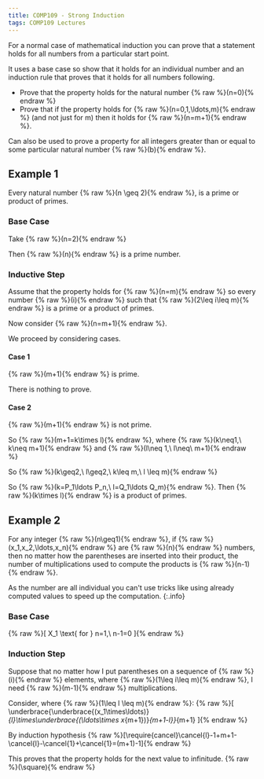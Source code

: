 ```yaml
---
title: COMP109 - Strong Induction
tags: COMP109 Lectures
---
```

For a normal case of mathematical induction you can prove that a statement holds for all numbers from a particular start point. 

It uses a base case so show that it holds for an individual number and an induction rule that proves that it holds for all numbers following.

* Prove that the property holds for the natural number {% raw %}\(n=0\){% endraw %}
* Prove that if the property holds for {% raw %}\(n=0,1,\ldots,m\){% endraw %} (and not just for m) then it holds for {% raw %}\(n=m+1\){% endraw %}.

Can also be used to prove a property for all integers greater than or equal to some particular natural number {% raw %}\(b\){% endraw %}.

## Example 1
Every natural number {% raw %}\(n \geq 2\){% endraw %}, is a prime or product of primes.

### Base Case
Take {% raw %}\(n=2\){% endraw %}

Then {% raw %}\(n\){% endraw %} is a prime number.

### Inductive Step
Assume that the property holds for {% raw %}\(n=m\){% endraw %} so every number {% raw %}\(i\){% endraw %} such that {% raw %}\(2\leq i\leq m\){% endraw %} is a prime or a product of primes. 

Now consider {% raw %}\(n=m+1\){% endraw %}.

We proceed by considering cases.

#### Case 1
{% raw %}\(m+1\){% endraw %} is prime.

There is nothing to prove.

#### Case 2
{% raw %}\(m+1\){% endraw %} is not prime.

So {% raw %}\(m+1=k\times l\){% endraw %}, where {% raw %}\(k\neq1,\ k\neq m+1\){% endraw %} and {% raw %}\(l\neq 1,\ l\neq\ m+1\){% endraw %}

So {% raw %}\(k\geq2,\ l\geq2,\ k\leq m,\ l \leq m\){% endraw %}

So {% raw %}\(k=P_1\ldots P_n,\ l=Q_1\ldots Q_m\){% endraw %}. Then {% raw %}\(k\times l\){% endraw %} is a product of primes.

## Example 2
For any integer {% raw %}\(n\geq1\){% endraw %}, if {% raw %}\(x_1,x_2,\ldots,x_n\){% endraw %} are {% raw %}\(n\){% endraw %} numbers, then no matter how the parentheses are inserted into their product, the number of multiplications used to compute the products is {% raw %}\(n-1\){% endraw %}.

As the number are all individual you can't use tricks like using already computed values to speed up the computation.
{:.info}

### Base Case
{% raw %}\[
X_1 \text{ for } n=1,\ n-1=0
\]{% endraw %}

### Induction Step
Suppose that no matter how I put parentheses on a sequence of {% raw %}\(i\){% endraw %} elements, where {% raw %}\(1\leq i\leq m\){% endraw %}, I need {% raw %}\(m-1\){% endraw %} multiplications. 

Consider, where {% raw %}\(1\leq l \leq m\){% endraw %}:
{% raw %}\[
\underbrace{\underbrace{(x_1\times\ldots)}_{l}\times\underbrace{(\ldots\times x_{m+1})}_{m+1-l}}_{m+1}
\]{% endraw %}

By induction hypothesis
{% raw %}\[\require{cancel}\cancel{l}-1+m+1-\cancel{l}-\cancel{1}+\cancel{1}=(m+1)-1\]{% endraw %}

This proves that the property holds for the next value to infinitude. {% raw %}\(\square\){% endraw %}
